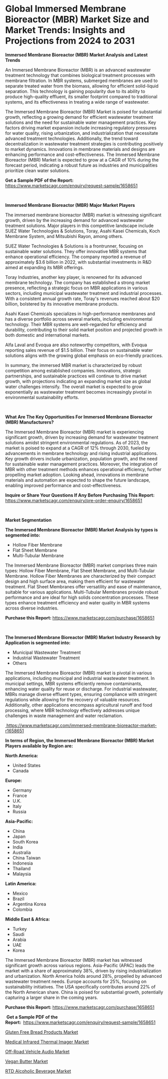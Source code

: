 <p><h1>Global Immersed Membrane Bioreactor (MBR) Market Size and Market Trends: Insights and Projections from 2024 to 2031</h1></p><p><strong>Immersed Membrane Bioreactor (MBR) Market Analysis and Latest Trends</strong></p>
<p><p>An Immersed Membrane Bioreactor (MBR) is an advanced wastewater treatment technology that combines biological treatment processes with membrane filtration. In MBR systems, submerged membranes are used to separate treated water from the biomass, allowing for efficient solid-liquid separation. This technology is gaining popularity due to its ability to produce high-quality effluent, its smaller footprint compared to traditional systems, and its effectiveness in treating a wide range of wastewater.</p><p>The Immersed Membrane Bioreactor (MBR) Market is poised for substantial growth, reflecting a growing demand for efficient wastewater treatment solutions and the need for sustainable water management practices. Key factors driving market expansion include increasing regulatory pressures for water quality, rising urbanization, and industrialization that necessitate advanced treatment technologies. Additionally, the trend toward decentralization in wastewater treatment strategies is contributing positively to market dynamics. Innovations in membrane materials and designs are enhancing performance and cost-effectiveness. The Immersed Membrane Bioreactor (MBR) Market is expected to grow at a CAGR of 10% during the forecast period, indicating a robust future as industries and municipalities prioritize clean water solutions.</p></p>
<p><strong>Get a Sample PDF of the Report:&nbsp;</strong> <a href="https://www.marketscagr.com/enquiry/request-sample/1658651?utm_campaign=1339&utm_medium=2&utm_source=Github&utm_content=ia&utm_term=28092024&utm_id=immersed-membrane-bioreactor-mbr">https://www.marketscagr.com/enquiry/request-sample/1658651</a></p>
<p>&nbsp;</p>
<p><strong>Immersed Membrane Bioreactor (MBR) Major Market Players</strong></p>
<p><p>The immersed membrane bioreactor (MBR) market is witnessing significant growth, driven by the increasing demand for advanced wastewater treatment solutions. Major players in this competitive landscape include SUEZ Water Technologies & Solutions, Toray, Asahi Kasei Chemicals, Koch Membrane System, and Mitsubishi Rayon, among others.</p><p>SUEZ Water Technologies & Solutions is a frontrunner, focusing on sustainable water solutions. They offer innovative MBR systems that enhance operational efficiency. The company reported a revenue of approximately $3.6 billion in 2022, with substantial investments in R&D aimed at expanding its MBR offerings.</p><p>Toray Industries, another key player, is renowned for its advanced membrane technology. The company has established a strong market presence, reflecting a strategic focus on MBR applications in various sectors, including municipal wastewater treatment and industrial processes. With a consistent annual growth rate, Toray's revenues reached about $20 billion, bolstered by its innovative membrane products.</p><p>Asahi Kasei Chemicals specializes in high-performance membranes and has a diverse portfolio across several markets, including environmental technology. Their MBR systems are well-regarded for efficiency and durability, contributing to their solid market position and projected growth in both domestic and international markets.</p><p>Alfa Laval and Evoqua are also noteworthy competitors, with Evoqua reporting sales revenue of $1.5 billion. Their focus on sustainable water solutions aligns with the growing global emphasis on eco-friendly practices.</p><p>In summary, the immersed MBR market is characterized by robust competition among established companies. Innovations, strategic partnerships, and sustainable practices will continue to drive market growth, with projections indicating an expanding market size as global water challenges intensify. The overall market is expected to grow exponentially as wastewater treatment becomes increasingly pivotal in environmental sustainability efforts.</p></p>
<p>&nbsp;</p>
<p><strong>What Are The Key Opportunities For Immersed Membrane Bioreactor (MBR) Manufacturers?</strong></p>
<p><p>The Immersed Membrane Bioreactor (MBR) market is experiencing significant growth, driven by increasing demand for wastewater treatment solutions amidst stringent environmental regulations. As of 2023, the market is poised to expand at a CAGR of 12% through 2030, fueled by advancements in membrane technology and rising industrial applications. Key growth drivers include urbanization, population growth, and the need for sustainable water management practices. Moreover, the integration of MBR with other treatment methods enhances operational efficiency, further propelling market adoption. Looking ahead, innovations in membrane materials and automation are expected to shape the future landscape, enabling improved performance and cost-effectiveness.</p></p>
<p><strong>Inquire or Share Your Questions If Any Before Purchasing This Report:</strong> <a href="https://www.marketscagr.com/enquiry/pre-order-enquiry/1658651?utm_campaign=1339&utm_medium=2&utm_source=Github&utm_content=ia&utm_term=28092024&utm_id=immersed-membrane-bioreactor-mbr">https://www.marketscagr.com/enquiry/pre-order-enquiry/1658651</a></p>
<p>&nbsp;</p>
<p><strong>Market Segmentation</strong></p>
<p><strong>The Immersed Membrane Bioreactor (MBR) Market Analysis by types is segmented into:</strong></p>
<p><ul><li>Hollow Fiber Membrane</li><li>Flat Sheet Membrane</li><li>Multi-Tubular Membrane</li></ul></p>
<p><p>The Immersed Membrane Bioreactor (MBR) market comprises three main types: Hollow Fiber Membrane, Flat Sheet Membrane, and Multi-Tubular Membrane. Hollow Fiber Membranes are characterized by their compact design and high surface area, making them efficient for wastewater treatment. Flat Sheet Membranes offer versatility and ease of maintenance, suitable for various applications. Multi-Tubular Membranes provide robust performance and are ideal for high solids concentration processes. These types enhance treatment efficiency and water quality in MBR systems across diverse industries.</p></p>
<p><strong>Purchase this Report:&nbsp;</strong><a href="https://www.marketscagr.com/purchase/1658651?utm_campaign=1339&utm_medium=2&utm_source=Github&utm_content=ia&utm_term=28092024&utm_id=immersed-membrane-bioreactor-mbr">https://www.marketscagr.com/purchase/1658651</a></p>
<p>&nbsp;</p>
<p><strong>The Immersed Membrane Bioreactor (MBR) Market Industry Research by Application is segmented into:</strong></p>
<p><ul><li>Municipal Wastewater Treatment</li><li>Industrial Wastewater Treatment</li><li>Others</li></ul></p>
<p><p>The Immersed Membrane Bioreactor (MBR) market is pivotal in various applications, including municipal and industrial wastewater treatment. In municipal settings, MBR systems efficiently remove contaminants, enhancing water quality for reuse or discharge. For industrial wastewater, MBRs manage diverse effluent types, ensuring compliance with stringent regulations while allowing for the recovery of valuable resources. Additionally, other applications encompass agricultural runoff and food processing, where MBR technology effectively addresses unique challenges in waste management and water reclamation.</p></p>
<p><a href="https://www.marketscagr.com/immersed-membrane-bioreactor-market-r1658651?utm_campaign=1339&utm_medium=2&utm_source=Github&utm_content=ia&utm_term=28092024&utm_id=immersed-membrane-bioreactor-mbr">&nbsp;https://www.marketscagr.com/immersed-membrane-bioreactor-market-r1658651</a></p>
<p><strong>In terms of Region, the Immersed Membrane Bioreactor (MBR) Market Players available by Region are:</strong></p>
<p>
    <p> <strong> North America: </strong>
        <ul>
            <li>United States</li>
            <li>Canada</li>
        </ul>
        </p> 
    <p> <strong> Europe: </strong>
        <ul>
            <li>Germany</li>
            <li>France</li>
            <li>U.K.</li>
            <li>Italy</li>
            <li>Russia</li>
        </ul>
        </p> 
    <p> <strong> Asia-Pacific: </strong>
        <ul>
            <li>China</li>
            <li>Japan</li>
            <li>South Korea</li>
            <li>India</li>
            <li>Australia</li>
            <li>China Taiwan</li>
            <li>Indonesia</li>
            <li>Thailand</li>
            <li>Malaysia</li>
        </ul>
        </p> 
    <p> <strong> Latin America: </strong>
        <ul>
            <li>Mexico</li>
            <li>Brazil</li>
            <li>Argentina Korea</li>
            <li>Colombia</li>
        </ul>
        </p> 
    <p> <strong> Middle East & Africa: </strong>
        <ul>
            <li>Turkey</li>
            <li>Saudi</li>
            <li>Arabia</li>
            <li>UAE</li>
            <li>Korea</li>
        </ul>
    </p>
    </p>
<p><p>The Immersed Membrane Bioreactor (MBR) market has witnessed significant growth across various regions. Asia-Pacific (APAC) leads the market with a share of approximately 38%, driven by rising industrialization and urbanization. North America holds around 28%, propelled by advanced wastewater treatment needs. Europe accounts for 25%, focusing on sustainability initiatives. The USA specifically contributes around 22% of the North American share. China is poised for substantial growth, potentially capturing a larger share in the coming years.</p></p>
<p><strong>Purchase this Report: </strong><a href="https://www.marketscagr.com/purchase/1658651?utm_campaign=1339&utm_medium=2&utm_source=Github&utm_content=ia&utm_term=28092024&utm_id=immersed-membrane-bioreactor-mbr">https://www.marketscagr.com/purchase/1658651</a></p>
<p>&nbsp;<strong>Get a Sample PDF of the Report:&nbsp;&nbsp;</strong><a href="https://www.marketscagr.com/enquiry/request-sample/1658651?utm_campaign=1339&utm_medium=2&utm_source=Github&utm_content=ia&utm_term=28092024&utm_id=immersed-membrane-bioreactor-mbr">https://www.marketscagr.com/enquiry/request-sample/1658651</a></p>
<p><strong></strong></p>
<p><p><a href="https://www.linkedin.com/pulse/strategic-roadmap-success-global-gluten-free-bread-products-hkkre?trackingId=7HXPFFRFRqGpj5Ko0UiMww%3D%3D&utm_campaign=1339&utm_medium=2&utm_source=Github&utm_content=ia&utm_term=28092024&utm_id=immersed-membrane-bioreactor-mbr">Gluten Free Bread Products Market</a></p><p><a href="https://issuu.com/reportprime-2/docs/medical-infrared-thermal-imager-mar_df09e192450a99?utm_campaign=1339&utm_medium=2&utm_source=Github&utm_content=ia&utm_term=28092024&utm_id=immersed-membrane-bioreactor-mbr">Medical Infrared Thermal Imager Market</a></p><p><a href="https://issuu.com/reportprime-2/docs/off-road-vehicle-audio-market-size-_d231d645d837c2?utm_campaign=1339&utm_medium=2&utm_source=Github&utm_content=ia&utm_term=28092024&utm_id=immersed-membrane-bioreactor-mbr">Off-Road Vehicle Audio Market</a></p><p><a href="https://www.linkedin.com/pulse/vegan-butter-market-research-report-exploring-size-gijqe?trackingId=N39uLetgQMSGkT3mpIvbzA%3D%3D&utm_campaign=1339&utm_medium=2&utm_source=Github&utm_content=ia&utm_term=28092024&utm_id=immersed-membrane-bioreactor-mbr">Vegan Butter Market</a></p><p><a href="https://www.linkedin.com/pulse/global-rtd-alcoholic-beverage-market-analysis-key-qujle?trackingId=p2o1MgajRQyiaaxxFb9U6Q%3D%3D&utm_campaign=1339&utm_medium=2&utm_source=Github&utm_content=ia&utm_term=28092024&utm_id=immersed-membrane-bioreactor-mbr">RTD Alcoholic Beverage Market</a></p></p>